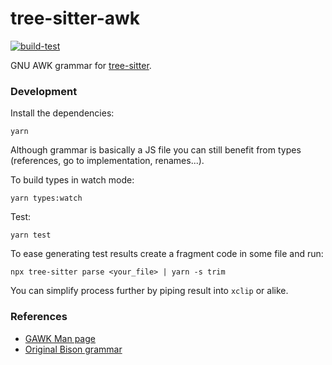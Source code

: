 tree-sitter-awk
================

[![build-test](https://github.com/Beaglefoot/tree-sitter-awk/actions/workflows/build-test.yml/badge.svg)](https://github.com/Beaglefoot/tree-sitter-awk/actions/workflows/build-test.yml)

GNU AWK grammar for [tree-sitter](https://github.com/tree-sitter/tree-sitter).


### Development

Install the dependencies:

    yarn

Although grammar is basically a JS file you can still benefit from types (references, go to implementation, renames...).

To build types in watch mode:

    yarn types:watch

Test:

    yarn test

To ease generating test results create a fragment code in some file and run:

    npx tree-sitter parse <your_file> | yarn -s trim

You can simplify process further by piping result into `xclip` or alike.

### References

* [GAWK Man page](https://www.man7.org/linux/man-pages/man1/gawk.1.html)
* [Original Bison grammar](http://git.savannah.gnu.org/cgit/gawk.git/tree/awkgram.y)

